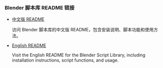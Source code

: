 <!DOCTYPE html>
<html lang="zh-CN">
<head>
    <meta charset="UTF-8">
</head>
<body>
    <h3>Blender 脚本库 README 链接</h3>
    <ul>
        <li>
            <a href="https://github.com/Sakurairinaqwq/BlenderScriptLibrary/blob/main/README_ZH" target="_blank">中文版 README</a>
            <p>访问 Blender 脚本库的中文版 README，包含安装说明、脚本功能和使用方法。</p>
        </li>
        <li>
            <a href="https://github.com/Sakurairinaqwq/BlenderScriptLibrary/blob/main/README_EN" target="_blank">English README</a>
            <p>Visit the English README for the Blender Script Library, including installation instructions, script functions, and usage.</p>
        </li>
    </ul>
</body>
</html>
